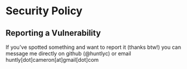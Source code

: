 # Security Policy

## Reporting a Vulnerability

If you've spotted something and want to report it (thanks btw!) you can message me directly on github (@huntlyc) or email huntly[dot]cameron[at]gmail[dot]com
